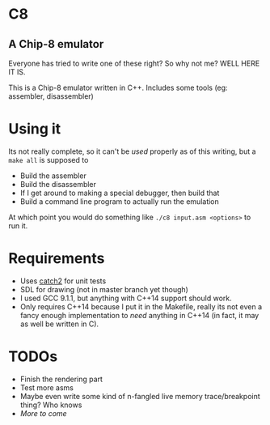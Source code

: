 # C8
## A Chip-8 emulator

Everyone has tried to write one of these right? So why not me? WELL HERE IT IS.

This is a Chip-8 emulator written in C++. Includes some tools (eg: assembler, disassembler)

# Using it
Its not really complete, so it can't be *used* properly as of this writing, but a `make all` is supposed to
- Build the assembler
- Build the disassembler
- If I get around to making a special debugger, then build that
- Build a command line program to actually run the emulation

At which point you would do something like  `./c8 input.asm <options>` to run it.

# Requirements
- Uses [catch2](https://github.com/catchorg/Catch2) for unit tests
- SDL for drawing (not in master branch yet though)
- I used GCC 9.1.1, but anything with C++14 support should work.
- Only requires C++14 because I put it in the Makefile, really its not even a fancy enough implementation to *need* anything in C++14 (in fact, it may as well be written in C).

# TODOs
- Finish the rendering part
- Test more asms
- Maybe even write some kind of n-fangled live memory trace/breakpoint thing? Who knows
- *More to come*
